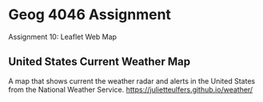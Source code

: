 # Geog 4046 Assignment  
Assignment 10: Leaflet Web Map

## United States Current Weather Map  
A map that shows current the weather radar and alerts  in the United States from the National Weather Service. 
<https://julietteulfers.github.io/weather/>

